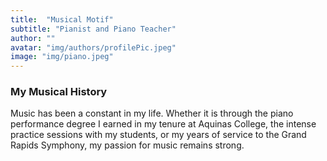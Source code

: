 ```yaml
---
title:  "Musical Motif"
subtitle: "Pianist and Piano Teacher"
author: ""
avatar: "img/authors/profilePic.jpeg"
image: "img/piano.jpeg"
---
```


### My Musical History
Music has been a constant in my life. Whether it is through the piano performance degree I earned in my tenure at Aquinas College, the intense practice sessions with my students, or my years of service to the Grand Rapids Symphony, my passion for music remains strong.